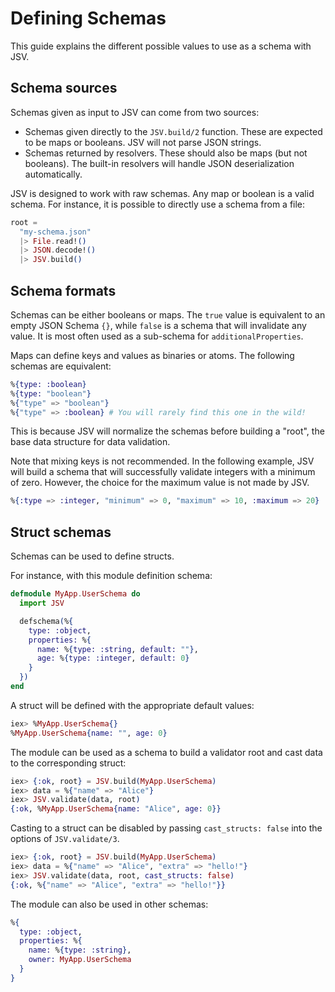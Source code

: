 # Defining Schemas

This guide explains the different possible values to use as a schema with JSV.


## Schema sources

Schemas given as input to JSV can come from two sources:

* Schemas given directly to the `JSV.build/2` function. These are expected to be
  maps or booleans. JSV will not parse JSON strings.
* Schemas returned by resolvers. These should also be maps (but not booleans).
  The built-in resolvers will handle JSON deserialization automatically.

JSV is designed to work with raw schemas. Any map or boolean is a valid schema.
For instance, it is possible to directly use a schema from a file:

```elixir
root =
  "my-schema.json"
  |> File.read!()
  |> JSON.decode!()
  |> JSV.build()
```


## Schema formats

Schemas can be either booleans or maps. The `true` value is equivalent to an
empty JSON Schema `{}`, while `false` is a schema that will invalidate any
value. It is most often used as a sub-schema for `additionalProperties`.

Maps can define keys and values as binaries or atoms. The following schemas are
equivalent:

```elixir
%{type: :boolean}
%{type: "boolean"}
%{"type" => "boolean"}
%{"type" => :boolean} # You will rarely find this one in the wild!
```

This is because JSV will normalize the schemas before building a "root", the
base data structure for data validation.

Note that mixing keys is not recommended. In the following example, JSV will
build a schema that will successfully validate integers with a minimum of zero.
However, the choice for the maximum value is not made by JSV.

```elixir
%{:type => :integer, "minimum" => 0, "maximum" => 10, :maximum => 20}
```


## Struct schemas

Schemas can be used to define structs.

For instance, with this module definition schema:

```elixir
defmodule MyApp.UserSchema do
  import JSV

  defschema(%{
    type: :object,
    properties: %{
      name: %{type: :string, default: ""},
      age: %{type: :integer, default: 0}
    }
  })
end
```

A struct will be defined with the appropriate default values:

```elixir
iex> %MyApp.UserSchema{}
%MyApp.UserSchema{name: "", age: 0}
```

The module can be used as a schema to build a validator root and cast data to
the corresponding struct:

```elixir
iex> {:ok, root} = JSV.build(MyApp.UserSchema)
iex> data = %{"name" => "Alice"}
iex> JSV.validate(data, root)
{:ok, %MyApp.UserSchema{name: "Alice", age: 0}}
```

Casting to a struct can be disabled by passing `cast_structs: false` into the
options of `JSV.validate/3`.

```elixir
iex> {:ok, root} = JSV.build(MyApp.UserSchema)
iex> data = %{"name" => "Alice", "extra" => "hello!"}
iex> JSV.validate(data, root, cast_structs: false)
{:ok, %{"name" => "Alice", "extra" => "hello!"}}
```

The module can also be used in other schemas:

```elixir
%{
  type: :object,
  properties: %{
    name: %{type: :string},
    owner: MyApp.UserSchema
  }
}
```
